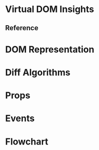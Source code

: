 
# Virtual DOM Insights
## Reference
# DOM Representation


# Diff Algorithms


# Props


# Events


# Flowchart